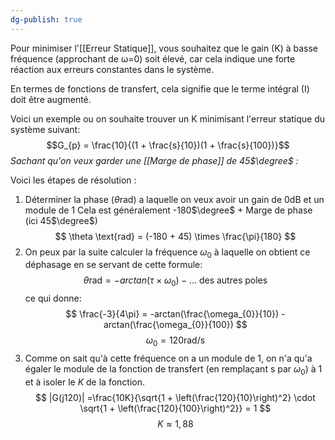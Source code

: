 ```yaml
---
dg-publish: true
---
```

Pour minimiser l'[[Erreur Statique]], vous souhaitez que le gain (K) à basse fréquence (approchant de ω=0) soit élevé, car cela indique une forte réaction aux erreurs constantes dans le système. 

En termes de fonctions de transfert, cela signifie que le terme intégral (I) doit être augmenté.

Voici un exemple ou on souhaite trouver un K minimisant l'erreur statique du système suivant:
$$G_{p} = \frac{10}{(1 + \frac{s}{10})(1 + \frac{s}{100})}$$
*Sachant qu'on veux garder une [[Marge de phase]] de 45$\degree$ :* 

Voici les étapes de résolution :
1. Déterminer la phase ($\theta \text{rad}$) a laquelle on veux avoir un gain de 0dB et un module de 1
   Cela est généralement -180$\degree$ + Marge de phase (ici 45$\degree$)
$$
   \theta \text{rad} = (-180 + 45) \times \frac{\pi}{180}
$$
2. On peux par la suite calculer la fréquence $\omega_{0}$ à laquelle on obtient ce déphasage en se servant de cette formule:$$
	\theta \text{rad} = -arctan(\tau \times \omega_{0}) - \text{... des autres poles}
$$ ce qui donne:
$$
\frac{-3}{4\pi} = -arctan(\frac{\omega_{0}}{10}) -arctan(\frac{\omega_{0}}{100})
$$
$$
\omega_{0} = 120\text{rad/s}
$$
3. Comme on sait qu'à cette fréquence on a un module de 1, on n'a qu'a égaler le module de la fonction de transfert (en remplaçant s par $\omega_{0}$) à 1 et à isoler le _K_ de la fonction.
$$
|G(j120)| =\frac{10K}{\sqrt{1 + \left(\frac{120}{10}\right)^2} \cdot \sqrt{1 + \left(\frac{120}{100}\right)^2}} = 1
$$
$$K \approx 1,88$$

